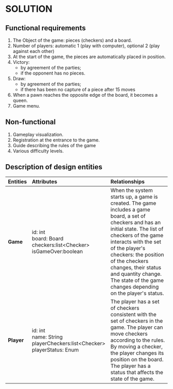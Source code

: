 # SOLUTION
## Functional requirements
1. The Object of the game: pieces (checkers) and a board.
2. Number of players: automatic 1 (play with computer), optional 2 (play against each other)
3. At the start of the game, the pieces are automatically placed in position.
4. Victory: 
    * by agreement of the parties; 
    * if the opponent has no pieces.
5. Draw:
    * by agreement of the parties;
    * if there has been no capture of a piece after 15 moves
6. When a pawn reaches the opposite edge of the board, it becomes a queen.
7. Game menu.
## Non-functional
1. Gameplay visualization. 
2. Registration at the entrance to the game.
3. Guide describing the rules of the game
4. Various difficulty levels.
## Description of design entities
| Entities | Attributes | Relationships |
|:----------------|:---------------|:--------------------|
| __Game__ | id: int <br> board: Board <br> checkers:list\<Checker\> <br> isGameOver:boolean | When the system starts up, a game is created. The game includes a game board, a set of checkers and has an initial state. The list of checkers of the game interacts with the set of the player's checkers: the position of the checkers changes, their status and quantity change. The state of the game changes depending on the player's status. |
| __Player__ | id: int <br> name: String <br> playerCheckers:list\<Checker\> <br> playerStatus: Enum | The player has a set of checkers consistent with the set of checkers in the game. The player can move checkers according to the rules. By moving a checker, the player changes its position on the board. The player has a status that affects the state of the game.|

